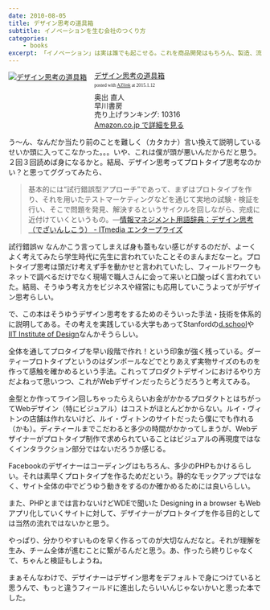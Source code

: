 ```yaml
---
date: 2010-08-05
title: デザイン思考の道具箱
subtitle: イノベーションを生む会社のつくり方
categories: 
    - books
excerpt: 「イノベーション」は実は誰でも起こせる。これを商品開発はもちろん、製造、流通過程にまで広げ、さらには企業経営全体を刷新し、魅力溢れる商品を継続的に生み出す組織をつくり上げる。このコンセプトと手法が「デザイン思考」だ。GE、P&G、アップルなど海外の一流企業が続々成果を上げたノウハウの核を第一人者が徹底伝授。日本のモノづくりに革新をもたらした現場の教科書に、新章を増補した決定版。
---
```


<div class="azlink-box"><div class="azlink-image" style="float:left"><a href="http://www.amazon.co.jp/exec/obidos/ASIN/B00IIY0LQS/warikiru-22/ref=nosim/" name="azlinklink" target="_blank"><img src="http://ecx.images-amazon.com/images/I/51wB96Lqt5L._SL160_.jpg" alt="デザイン思考の道具箱" style="border:none" /></a></div><div class="azlink-info" style="float:left;margin-left:15px;line-height:120%"><div class="azlink-name" style="margin-bottom:10px;line-height:120%"><a href="http://www.amazon.co.jp/exec/obidos/ASIN/B00IIY0LQS/warikiru-22/ref=nosim/" name="azlinklink" target="_blank">デザイン思考の道具箱</a><div class="azlink-powered-date" style="font-size:7pt;margin-top:5px;font-family:verdana;line-height:120%">posted with <a href="http://sakuratan.biz/azlink/dp/%E3%83%87%E3%82%B6%E3%82%A4%E3%83%B3%E6%80%9D%E8%80%83%E3%81%AE%E9%81%93%E5%85%B7%E7%AE%B1/B00IIY0LQS/warikiru-22" target="_blank">AZlink</a>  at 2015.1.12</div></div><div class="azlink-detail">奥出 直人<br />早川書房<br />売り上げランキング: 10316<br /></div><div class="azlink-link" style="margin-top:5px"><a href="http://www.amazon.co.jp/exec/obidos/ASIN/B00IIY0LQS/warikiru-22/ref=nosim/" target="_blank">Amazon.co.jp で詳細を見る</a></div></div><div class="azlink-footer" style="clear:left"></div></div>

う〜ん、なんだか当たり前のことを難しく（カタカナ）言い換えて説明しているせいか頭に入ってこなかった。。。いや、これは僕が頭が悪いんだからだと思う。２回３回読めば身になるかと。結局、デザイン思考ってプロトタイプ思考なのかい？と思ってググってみたら、

> 基本的には“試行錯誤型アプローチ”であって、まずはプロトタイプを作り、それを用いたテストマーケティングなどを通じて実地の試験・検証を行い、そこで問題を発見、解決するというサイクルを回しながら、完成に近付けていくというもの。―[情報マネジメント用語辞典：デザイン思考（でざいんしこう） - ITmedia エンタープライズ](http://www.itmedia.co.jp/im/articles/0704/17/news126.html)

試行錯誤ｗ なんかこう言ってしまえば身も蓋もない感じがするのだが、よーくよく考えてみたら学生時代に先生に言われていたことそのまんまだなーと。プロトタイプ思考は頭だけ考えず手を動かせと言われていたし、フィールドワークもネットで調べるだけでなく現場で職人さんに会って来いと口酸っぱく言われていた。結局、そうゆう考え方をビジネスや経営にも応用していこうよってがデザイン思考らしい。

で、この本はそうゆうデザイン思考をするためのそういった手法・技術を体系的に説明してある。その考えを実践している大学もあってStanfordの[d.school](http://dschool.stanford.edu/)や[IIT Institute of Design](https://www.id.iit.edu/)なんかそうらしい。


全体を通してプロタイプを早い段階で作れ！という印象が強く残っている。ダーティープロトタイプというのはダンボールなどでとりあえず実物サイズのものを作って感触を確かめるという手法。これってプロダクトデザインにおけるやり方だよねって思いつつ、これがWebデザインだったらどうだろうと考えてみる。

金型とか作ってライン回しちゃったらえらいお金がかかるプロダクトとはちがってWebデザイン（特にビジュアル）はコストがほとんどかからない。ルイ・ヴィトンの店舗は作れないけど、ルイ・ヴィトンのサイトだったら僕にでも作れる（かも）。ディティールまでこだわると多少の時間がかかってしまうが、Webデザイナーがプロトタイプ制作で求められていることはビジュアルの再現度ではなくインタラクション部分ではないだろうか感じる。

Facebookのデザイナーはコーディングはもちろん、多少のPHPもかけるらしい。それは素早くプロトタイプを作るためだという。静的なモックアップではなく、サイト全体の中でどうゆう動きをするのか確かめるためには良いらしい。

また、PHPとまでは言わないけどWDEで聞いた Designing in a browser もWebアプリ化していくサイトに対して、デザイナーがプロトタイプを作る目的としては当然の流れではないかと思う。

やっぱり、分かりやすいものを早く作るってのが大切なんだなと。それが理解を生み、チーム全体が進むことに繋がるんだと思う。あ、作ったら終りじゃなくて、ちゃんと検証もしようね。

まぁそんなわけで、デザイナーはデザイン思考をデフォルトで身につけていると思うんで、もっと違うフィールドに進出したらいいんじゃないかいと思った本でした。



